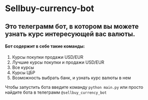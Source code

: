 # Sellbuy-currency-bot
## Это телеграмм бот, в котором вы можете узнать курс интересующей вас валюты. 
#### Бот содержит в себе такие команды:
1. Курсы покупки продажи USD/EUR
2. Лучшие курсы покупки и продажи USD/EUR
3. Все курсы
4. Курсы ЦБР
5. Возможность выбрать банк, и узнать курс валюты в нем

Чтобы запустить бота введите команду 
```python main.py```
или просто найдите бота в телеграмм 
```@sellbuy_currency_bot```
